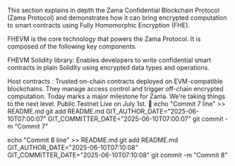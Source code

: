 This section explains in depth the Zama Confidential Blockchain Protocol (Zama Protocol) and demonstrates how it can bring encrypted computation to smart contracts using Fully Homomorphic Encryption (FHE).

FHEVM is the core technology that powers the Zama Protocol. It is composed of the following key components.


FHEVM Solidity library: Enables developers to write confidential smart contracts in plain Solidity using encrypted data types and operations.

Host contracts : Trusted on-chain contracts deployed on EVM-compatible blockchains. They manage access control and trigger off-chain encrypted computation.
Today marks a major milestone for Zama. We’re taking things to the next level. Public Testnet Live on July 1st. 🦄 
echo "Commit 7 line" >> README.md
git add README.md
GIT_AUTHOR_DATE="2025-06-10T07:00:07" GIT_COMMITTER_DATE="2025-06-10T07:00:07" git commit -m "Commit 7"

echo "Commit 8 line" >> README.md
git add README.md
GIT_AUTHOR_DATE="2025-06-10T07:10:08" GIT_COMMITTER_DATE="2025-06-10T07:10:08" git commit -m "Commit 8"
